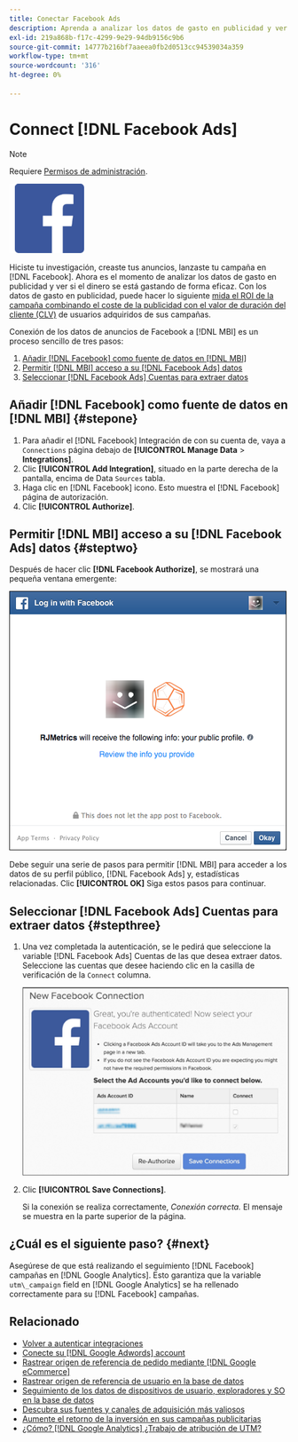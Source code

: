 ```yaml
---
title: Conectar Facebook Ads
description: Aprenda a analizar los datos de gasto en publicidad y ver si el dinero se gasta de forma eficaz.
exl-id: 219a868b-f17c-4299-9e29-94db9156c9b6
source-git-commit: 14777b216bf7aaeea0fb2d0513cc94539034a359
workflow-type: tm+mt
source-wordcount: '316'
ht-degree: 0%

---
```


# Connect [!DNL Facebook Ads]

>[!NOTE]
>
>Requiere [Permisos de administración](../../../administrator/user-management/user-management.md).

![](../../../assets/Facebook_Logo.png)

Hiciste tu investigación, creaste tus anuncios, lanzaste tu campaña en [!DNL Facebook]. Ahora es el momento de analizar los datos de gasto en publicidad y ver si el dinero se está gastando de forma eficaz. Con los datos de gasto en publicidad, puede hacer lo siguiente [mida el ROI de la campaña combinando el coste de la publicidad con el valor de duración del cliente (CLV)](../../../data-analyst/analysis/roi-ad-camp.md) de usuarios adquiridos de sus campañas.

Conexión de los datos de anuncios de Facebook a [!DNL MBI] es un proceso sencillo de tres pasos:

1. [Añadir [!DNL Facebook] como fuente de datos en [!DNL MBI]](#stepone)
1. [Permitir [!DNL MBI] acceso a su [!DNL Facebook Ads] datos](#steptwo)
1. [Seleccionar [!DNL Facebook Ads] Cuentas para extraer datos](#stepthree)

## Añadir [!DNL Facebook] como fuente de datos en [!DNL MBI] {#stepone}

1. Para añadir el [!DNL Facebook] Integración de con su cuenta de, vaya a `Connections` página debajo de **[!UICONTROL Manage Data** > **Integrations]**.
1. Clic **[!UICONTROL Add Integration]**, situado en la parte derecha de la pantalla, encima de Data `Sources` tabla.
1. Haga clic en [!DNL Facebook] icono. Esto muestra el [!DNL Facebook] página de autorización.
1. Clic **[!UICONTROL Authorize]**.

## Permitir [!DNL MBI] acceso a su [!DNL Facebook Ads] datos {#steptwo}

Después de hacer clic **[!DNL Facebook Authorize]**, se mostrará una pequeña ventana emergente:

![](../../../assets/Facebook_Access_Popup.png)

Debe seguir una serie de pasos para permitir [!DNL MBI] para acceder a los datos de su perfil público, [!DNL Facebook Ads] y, estadísticas relacionadas. Clic **[!UICONTROL OK]** Siga estos pasos para continuar.

## Seleccionar [!DNL Facebook Ads] Cuentas para extraer datos {#stepthree}

1. Una vez completada la autenticación, se le pedirá que seleccione la variable [!DNL Facebook Ads] Cuentas de las que desea extraer datos. Seleccione las cuentas que desee haciendo clic en la casilla de verificación de la `Connect` columna.

   ![](../../../assets/Facebook_Ad_Accounts.png)

1. Clic **[!UICONTROL Save Connections]**.

   Si la conexión se realiza correctamente, *Conexión correcta.* El mensaje se muestra en la parte superior de la página.

## ¿Cuál es el siguiente paso? {#next}

Asegúrese de que está realizando el seguimiento [!DNL Facebook] campañas en [!DNL Google Analytics]. Esto garantiza que la variable `utm\_campaign` field en [!DNL Google Analytics] se ha rellenado correctamente para su [!DNL Facebook] campañas.

## Relacionado

* [Volver a autenticar integraciones](https://experienceleague.adobe.com/docs/commerce-knowledge-base/kb/how-to/mbi-reauthenticating-integrations.html?lang=en)
* [Conecte su [!DNL Google Adwords] account](../integrations/google-ecommerce.md)
* [Rastrear origen de referencia de pedido mediante [!DNL Google eCommerce]](../integrations/google-ecommerce.md)
* [Rastrear origen de referencia de usuario en la base de datos](../../analysis/google-track-user-acq.md)
* [Seguimiento de los datos de dispositivos de usuario, exploradores y SO en la base de datos](../../analysis/track-usr-dev-browser.md)
* [Descubra sus fuentes y canales de adquisición más valiosos](../../analysis/most-value-source-channel.md)
* [Aumente el retorno de la inversión en sus campañas publicitarias](../../analysis/roi-ad-camp.md)
* [¿Cómo? [!DNL Google Analytics] ¿Trabajo de atribución de UTM?](../../analysis/utm-attributes.md)
